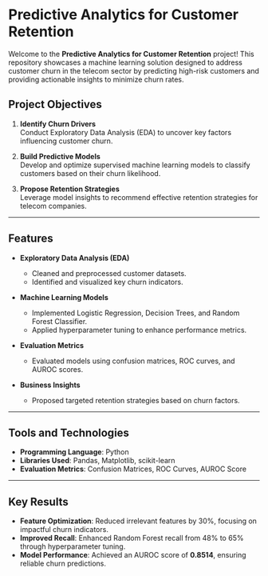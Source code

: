 # Predictive Analytics for Customer Retention

Welcome to the **Predictive Analytics for Customer Retention** project! This repository showcases a machine learning solution designed to address customer churn in the telecom sector by predicting high-risk customers and providing actionable insights to minimize churn rates.

## Project Objectives

1. **Identify Churn Drivers**  
   Conduct Exploratory Data Analysis (EDA) to uncover key factors influencing customer churn.
   
2. **Build Predictive Models**  
   Develop and optimize supervised machine learning models to classify customers based on their churn likelihood.
   
3. **Propose Retention Strategies**  
   Leverage model insights to recommend effective retention strategies for telecom companies.

---

## Features

- **Exploratory Data Analysis (EDA)**  
  - Cleaned and preprocessed customer datasets.
  - Identified and visualized key churn indicators.
  
- **Machine Learning Models**  
  - Implemented Logistic Regression, Decision Trees, and Random Forest Classifier.
  - Applied hyperparameter tuning to enhance performance metrics.
  
- **Evaluation Metrics**  
  - Evaluated models using confusion matrices, ROC curves, and AUROC scores.
  
- **Business Insights**  
  - Proposed targeted retention strategies based on churn factors.

---

## Tools and Technologies

- **Programming Language**: Python  
- **Libraries Used**: Pandas, Matplotlib, scikit-learn  
- **Evaluation Metrics**: Confusion Matrices, ROC Curves, AUROC Score

---

## Key Results

- **Feature Optimization**: Reduced irrelevant features by 30%, focusing on impactful churn indicators.  
- **Improved Recall**: Enhanced Random Forest recall from 48% to 65% through hyperparameter tuning.  
- **Model Performance**: Achieved an AUROC score of **0.8514**, ensuring reliable churn predictions.
